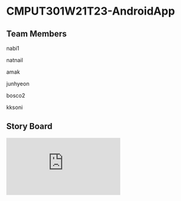 # CMPUT301W21T23-AndroidApp

## Team Members

nabi1

natnail

amak

junhyeon

bosco2

kksoni

## Story Board

![alt text](https://github.com/bosco4/CMPUT301W21T23-SmartDataBook/blob/main/ProjectPreparation/UMLDiagram/UML.pdf)
